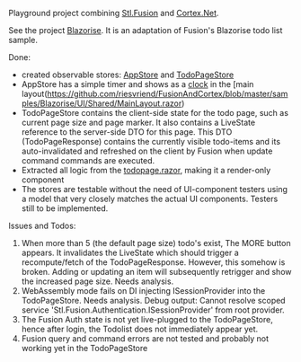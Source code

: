 Playground project combining [Stl.Fusion](https://github.com/servicetitan/Stl.Fusion) and [Cortex.Net](https://github.com/jspuij/Cortex.Net).

See the project [Blazorise](https://github.com/riesvriend/FusionAndCortex/tree/master/samples/Blazorise). It is an adaptation of Fusion's Blazorise todo list sample.

Done:
* created observable stores: [AppStore](https://github.com/riesvriend/FusionAndCortex/blob/master/samples/Blazorise/UI/Stores/AppStore.cs) and [TodoPageStore](https://github.com/riesvriend/FusionAndCortex/blob/master/samples/Blazorise/UI/Stores/TodoPageStore.cs) 
* AppStore has a simple timer and shows as a [clock](https://github.com/riesvriend/FusionAndCortex/blob/master/samples/Blazorise/UI/Shared/LeftBarClock.razor) in the [main layout(https://github.com/riesvriend/FusionAndCortex/blob/master/samples/Blazorise/UI/Shared/MainLayout.razor)
* TodoPageStore contains the client-side state for the todo page, such as current page size and page marker. It 
  also contains a LiveState reference to the server-side DTO for this page. This DTO (TodoPageResponse) contains
  the currently visible todo-items and its auto-invalidated and refreshed on the client by Fusion when update command
  commands are executed.
* Extracted all logic from the [todopage.razor](https://github.com/riesvriend/FusionAndCortex/blob/master/samples/Blazorise/UI/Pages/TodoPage.razor), making it a render-only component
* The stores are testable without the need of UI-component testers using a model that very 
  closely matches the actual UI components. Testers still to be implemented.

 Issues and Todos:
 1. When more than 5 (the default page size) todo's exist, The MORE button appears. It invalidates the LiveState
    which should trigger a recompute/fetch of the TodoPageResponse. However, this somehow is broken. 
    Adding or updating an item will subsequently retrigger and show the increased page size. Needs analysis.
 2. WebAssembly mode fails on DI injecting ISessionProvider into the TodoPageStore. Needs analysis.
    Debug output: Cannot resolve scoped service 'Stl.Fusion.Authentication.ISessionProvider' from root provider.
 3. The Fusion Auth state is not yet live-plugged to the TodoPageStore, hence after login, the Todolist does not 
    immediately appear yet.
 4. Fusion query and command errors are not tested and probably not working yet in the TodoPageStore  
 

